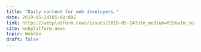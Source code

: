 ```yaml
---
title: "Daily content for web developers."
date: 2019-05-24T05:00:00Z
link: https://webplatform.news/issues/2019-05-24?utm_medium=RSS&utm_source=hune
site: webplatform.news
topic: Webdev
draft: false
---
```

